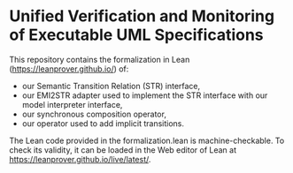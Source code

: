 # Unified Verification and Monitoring of Executable UML Specifications

This repository contains the formalization in Lean (https://leanprover.github.io/) of:
- our Semantic Transition Relation (STR) interface,
- our EMI2STR adapter used to implement the STR interface with our model interpreter interface,
- our synchronous composition operator,
- our operator used to add implicit transitions.

The Lean code provided in the formalization.lean is machine-checkable. To check its validity, it can be loaded in the Web editor of Lean at https://leanprover.github.io/live/latest/.

